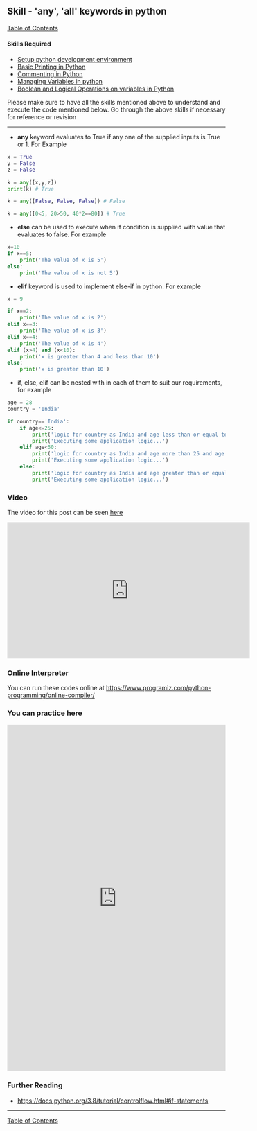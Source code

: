 
## Skill - 'any', 'all' keywords in python
[Table of Contents](https://nagasudhir.blogspot.com/2020/04/taming-python-table-of-contents.html)

#### Skills Required
* [Setup python development environment](https://nagasudhir.blogspot.com/2020/04/setup-python-development-environment_14.html)
* [Basic Printing in Python](https://nagasudhir.blogspot.com/2020/04/basic-printing-in-python.html)
* [Commenting in Python](https://nagasudhir.blogspot.com/2020/04/comments-in-python.html)
* [Managing Variables in python](https://nagasudhir.blogspot.com/2020/04/managing-variables-in-python.html)
* [Boolean and Logical Operations on variables in Python](https://nagasudhir.blogspot.com/2020/04/operations-on-variables-in-python.html)

Please make sure to have all the skills mentioned above to understand and execute the code mentioned below. Go through the above skills if necessary for reference or revision

<hr/>

* **any** keyword evaluates to True if any one of the supplied inputs is True or 1. For Example
```python
x = True
y = False
z = False

k = any([x,y,z])
print(k) # True

k = any([False, False, False]) # False

k = any([0<5, 20>50, 40*2==80]) # True
```
* **else** can be used to execute when if condition is supplied with value that evaluates to false. For example
```python
x=10
if x==5:	
	print('The value of x is 5')
else:
	print('The value of x is not 5')
```
* **elif** keyword is used to implement else-if in python. For example
```python
x = 9

if x==2:
	print('The value of x is 2')
elif x==3:
	print('The value of x is 3')
elif x==4:
	print('The value of x is 4')
elif (x>4) and (x<10):
	print('x is greater than 4 and less than 10')
else:
	print('x is greater than 10')
```
* if, else, elif can be nested with in each of them to suit our requirements, for example
```python
age = 28
country = 'India'

if country=='India':
	if age<=25:
		print('logic for country as India and age less than or equal to 25')
		print('Executing some application logic...')
	elif age<60:
		print('logic for country as India and age more than 25 and age less than 60')
		print('Executing some application logic...')
	else:
		print('logic for country as India and age greater than or equal to 60')
		print('Executing some application logic...')
```

### Video
The video for this post can be seen [here](https://youtu.be/KC3CwsEtmag)

<iframe width="560" height="315" src="https://www.youtube.com/embed/KC3CwsEtmag" frameborder="0" allow="accelerometer; autoplay; encrypted-media; gyroscope; picture-in-picture" allowfullscreen></iframe>

### Online Interpreter
You can run these codes online at https://www.programiz.com/python-programming/online-compiler/

### You can practice here
<iframe height="800px" width="100%" src="https://repl.it/repls/GregariousInexperiencedLinuxpc?lite=true" scrolling="no" frameborder="no" allowtransparency="true" allowfullscreen="true" sandbox="allow-forms allow-pointer-lock allow-popups allow-same-origin allow-scripts allow-modals"></iframe>

### Further Reading
* https://docs.python.org/3.8/tutorial/controlflow.html#if-statements

<hr/>

[Table of Contents](https://nagasudhir.blogspot.com/2020/04/taming-python-table-of-contents.html)
<!--stackedit_data:
eyJoaXN0b3J5IjpbLTE3Njg2NTI4MTYsLTE5MjUzNTQ5NDRdfQ
==
-->